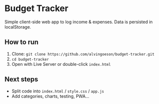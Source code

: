 # Budget Tracker

Simple client-side web app to log income & expenses.
Data is persisted in localStorage.

## How to run

1. Clone: `git clone https://github.com/alvingoeson/budget-tracker.git`
2. `cd budget-tracker`
3. Open with Live Server or double-click `index.html`

## Next steps

- Split code into `index.html` / `style.css` / `app.js`
- Add categories, charts, testing, PWA…

